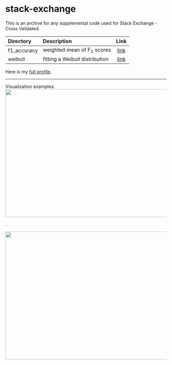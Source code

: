 # stack-exchange
This is an archive for any supplemental code used for Stack Exchange - Cross Validated.  

| Directory        | Description                            | Link   |
|:---------------- |:-------------------------------------- |:------:|
| f1_accuracy      | weighted mean of F<sub>1</sub> scores  | [link](https://stats.stackexchange.com/questions/347164/when-is-weighted-average-of-f-1-scores-simeq-accuracy-in-classification/347190#347190) |
| weibull          | fitting a Weibull distribution         | [link](https://stats.stackexchange.com/questions/346249/fitting-weibull-distribution-in-r/348112#348112) |

Here is my [full profile](https://bit.ly/2sg94FM).

___

Visualization examples:
<img src="https://github.com/rahil-p/stack-exchange/master/weibull/loc1-3.png" width="1000" height="400">

.
<br />

<img src="https://github.com/rahil-p/stack-exchange/blob/master/f1_accuracy/Rplot.png" width="600" height="400">
